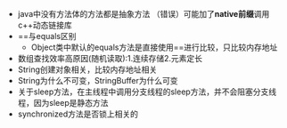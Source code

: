 + java中没有方法体的方法都是抽象方法 （错误）可能加了**native前缀**调用c++动态链接库
+ ==与equals区别
  + Object类中默认的equals方法是直接使用==进行比较，只比较内存地址
+ 数组查找效率高原因(随机读取):1.连续存储2.元素定长
+ String创建对象相关，比较内存地址相关
+ String为什么不可变，StringBuffer为什么可变
+ 关于sleep方法，在主线程中调用分支线程的sleep方法，并不会阻塞分支线程，因为sleep是静态方法
+ synchronized方法是否锁上相关的